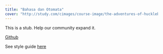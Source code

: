 ```yaml
---
title: "Bahasa dan Otomata"
cover: "http://study.com/cimages/course-image/the-adventures-of-huckleberry-finn-study-guide_199157_large.jpg"
---
```

This is a stub. Help our community expand it.

[Github](https://github.com/fajarnuha/kumlaude)

See style guide [here](https://fajarnuha.github.io/kumlaude/guides)